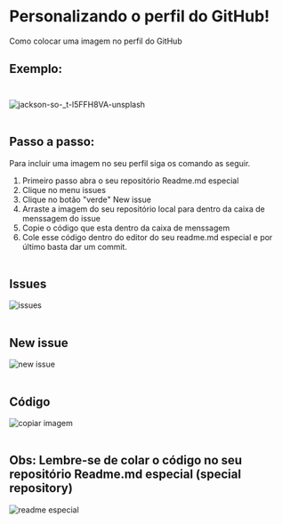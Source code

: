# Personalizando o perfil do GitHub!
Como colocar uma imagem no perfil do GitHub 

## Exemplo:<br><br>

![jackson-so-_t-l5FFH8VA-unsplash](https://user-images.githubusercontent.com/101530916/169628865-95ae51c8-34e7-4a7e-b2fb-bf3911dc7dfe.jpg)
<br><br>

## Passo a passo:
Para incluir uma imagem no seu perfil siga os comando as seguir.

1. Primeiro passo abra o seu repositório Readme.md especial
2. Clique no menu issues
3. Clique no botão "verde" New issue
4. Arraste a imagem do seu repositório local para dentro da caixa de menssagem do issue
5. Copie o código que esta dentro da caixa de menssagem 
6. Cole esse código dentro do editor do seu readme.md especial e por último basta dar um commit. <br><br>


## Issues
![issues](https://user-images.githubusercontent.com/101530916/169628218-5cb610ee-307d-43cb-b10d-5bd1983c7296.jpg)<br><br>

## New issue
![new issue](https://user-images.githubusercontent.com/101530916/169628214-697acac1-060b-4d86-b221-307424bdda87.jpg)<br><br>

## Código
![copiar imagem](https://user-images.githubusercontent.com/101530916/169628216-0fbd82d4-d1bd-413f-beb4-8b088ce2e4ea.jpg)<br><br>

## Obs: Lembre-se de colar o código no seu repositório Readme.md especial (special repository)
![readme especial](https://user-images.githubusercontent.com/101530916/169628217-9a6b13a0-d565-4e00-848f-7f4a130dda39.jpg)
